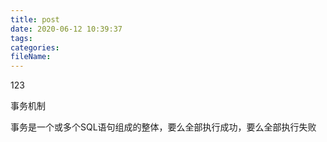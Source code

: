 ```yaml
---
title: post
date: 2020-06-12 10:39:37
tags:
categories:
fileName:
---
```


123

事务机制

事务是一个或多个SQL语句组成的整体，要么全部执行成功，要么全部执行失败